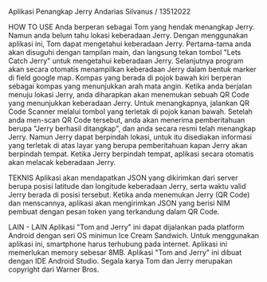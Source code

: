 Aplikasi Penangkap Jerry
Andarias Silvanus / 13512022

HOW TO USE
Anda berperan sebagai Tom yang hendak menangkap Jerry. Namun anda belum tahu lokasi keberadaan Jerry. Dengan menggunakan aplikasi ini, Tom dapat mengetahui keberadaan Jerry.
Pertama-tama anda akan disuguhi dengan tampilan main, dan langsung tekan tombol "Lets Catch Jerry" untuk mengetahui keberadaan Jerry.
Selanjutnya program akan secara otomatis menampilkan keberadaan Jerry dalam bentuk marker di field google map. Kompas yang berada di pojok bawah kiri berperan sebagai kompas yang menunjukkan arah mata angin.
Ketika anda berjalan menuju lokasi Jerry, anda diharapkan akan menemukan sebuah QR Code yang menunjukkan keberadaan Jerry. Untuk menangkapnya, jalankan QR Code Scanner melalui tombol yang terletak di pojok kanan bawah. Setelah anda men-scan QR Code tersebut, anda akan menerima pemberitahuan berupa "Jerry berhasil ditangkap", dan anda secara resmi telah menangkap Jerry.
Namun Jerry dapat berpindah lokasi, untuk itu disediakan informasi yang terletak di atas layar yang berupa pemberitahuan kapan Jerry akan berpindah tempat. Ketika Jerry berpindah tempat, aplikasi secara otomatis akan melacak keberadaan Jerry.

TEKNIS
Aplikasi akan mendapatkan JSON yang dikirimkan dari server berupa posisi latitude dan longitude keberadaan Jerry, serta waktu valid Jerry berada di posisi tersebut. Ketika anda menemukan Jerry (QR Code) dan menscannya, aplikasi akan mengirimkan JSON yang berisi NIM pembuat dengan pesan token yang terkandung dalam QR Code.

LAIN - LAIN
Aplikasi "Tom and Jerry" ini dapat dijalankan pada platform Android dengan seri OS minimun Ice Cream Sandwich.
Untuk menggunakan aplikasi ini, smartphone harus terhubung pada internet. Aplikasi ini memerlukan memory sebesar 8MB.
Aplikasi "Tom and Jerry" ini dibuat dengan IDE Android Studio. Segala karya Tom dan Jerry merupakan copyright dari Warner Bros.